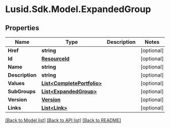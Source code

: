 
# Lusid.Sdk.Model.ExpandedGroup

## Properties

Name | Type | Description | Notes
------------ | ------------- | ------------- | -------------
**Href** | **string** |  | [optional] 
**Id** | [**ResourceId**](ResourceId.md) |  | [optional] 
**Name** | **string** |  | [optional] 
**Description** | **string** |  | [optional] 
**Values** | [**List&lt;CompletePortfolio&gt;**](CompletePortfolio.md) |  | [optional] 
**SubGroups** | [**List&lt;ExpandedGroup&gt;**](ExpandedGroup.md) |  | [optional] 
**Version** | [**Version**](Version.md) |  | [optional] 
**Links** | [**List&lt;Link&gt;**](Link.md) |  | [optional] 

[[Back to Model list]](../README.md#documentation-for-models)
[[Back to API list]](../README.md#documentation-for-api-endpoints)
[[Back to README]](../README.md)

